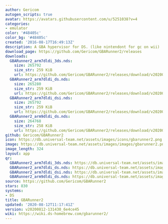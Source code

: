 ```yaml
---
author: Gericom
autogen_scripts: true
avatar: https://avatars.githubusercontent.com/u/5251038?v=4
categories:
- emulator
color: '#48405c'
color_bg: '#48405c'
created: '2016-08-17T16:49:13Z'
description: A GBA hypervisor for DS. (like nintendont for gc on wii)
download_page: https://github.com/Gericom/GBARunner2/releases
downloads:
  GBARunner2_arm7dldi_3ds.nds:
    size: 265792
    size_str: 259 KiB
    url: https://github.com/Gericom/GBARunner2/releases/download/v20200812-131430_6e4ce45/GBARunner2_arm7dldi_3ds.nds
  GBARunner2_arm7dldi_ds.nds:
    size: 265280
    size_str: 259 KiB
    url: https://github.com/Gericom/GBARunner2/releases/download/v20200812-131430_6e4ce45/GBARunner2_arm7dldi_ds.nds
  GBARunner2_arm7dldi_dsi.nds:
    size: 265792
    size_str: 259 KiB
    url: https://github.com/Gericom/GBARunner2/releases/download/v20200812-131430_6e4ce45/GBARunner2_arm7dldi_dsi.nds
  GBARunner2_arm9dldi_ds.nds:
    size: 264768
    size_str: 258 KiB
    url: https://github.com/Gericom/GBARunner2/releases/download/v20200812-131430_6e4ce45/GBARunner2_arm9dldi_ds.nds
github: Gericom/GBARunner2
icon: https://db.universal-team.net/assets/images/icons/gbarunner2.png
image: https://db.universal-team.net/assets/images/images/gbarunner2.png
image_length: 324
layout: app
qr:
  GBARunner2_arm7dldi_3ds.nds: https://db.universal-team.net/assets/images/qr/gbarunner2_arm7dldi_3ds-nds.png
  GBARunner2_arm7dldi_ds.nds: https://db.universal-team.net/assets/images/qr/gbarunner2_arm7dldi_ds-nds.png
  GBARunner2_arm7dldi_dsi.nds: https://db.universal-team.net/assets/images/qr/gbarunner2_arm7dldi_dsi-nds.png
  GBARunner2_arm9dldi_ds.nds: https://db.universal-team.net/assets/images/qr/gbarunner2_arm9dldi_ds-nds.png
source: https://github.com/Gericom/GBARunner2
stars: 830
systems:
- DS
title: GBARunner2
updated: '2020-08-12T11:17:41Z'
version: v20200812-131430_6e4ce45
wiki: https://wiki.ds-homebrew.com/gbarunner2/
---
```

